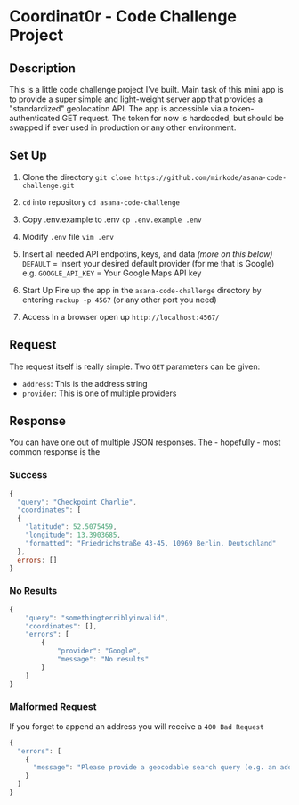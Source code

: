 # Coordinat0r - Code Challenge Project

## Description
This is a little code challenge project I've built.
Main task of this mini app is to provide a super simple and light-weight server app that provides a "standardized" geolocation API.
The app is accessible via a token-authenticated GET request.
The token for now is hardcoded, but should be swapped if ever used in production or any other environment.

## Set Up
1. Clone the directory
`git clone https://github.com/mirkode/asana-code-challenge.git`

2. `cd` into repository
`cd asana-code-challenge`

3. Copy .env.example to .env
`cp .env.example .env`

4. Modify `.env` file
`vim .env`

5. Insert all needed API endpotins, keys, and data _(more on this below)_
`DEFAULT` = Insert your desired default provider (for me that is Google)
e.g. `GOOGLE_API_KEY` = Your Google Maps API key

6. Start Up
Fire up the app in the `asana-code-challenge` directory by entering
`rackup -p 4567` (or any other port you need)

7. Access
In a browser open up `http://localhost:4567/`

## Request
The request itself is really simple. Two `GET` parameters can be given:
* `address`: This is the address string
* `provider`: This is one of multiple providers

## Response
You can have one out of multiple JSON responses.
The - hopefully - most common response is the

### Success
```javascript
{
  "query": "Checkpoint Charlie",
  "coordinates": [
  {     
    "latitude": 52.5075459,
    "longitude": 13.3903685,
    "formatted": "Friedrichstraße 43-45, 10969 Berlin, Deutschland"
  },
  errors: []
}
```

### No Results
```javascript
{
    "query": "somethingterriblyinvalid",
    "coordinates": [],
    "errors": [
        {
            "provider": "Google",
            "message": "No results"
        }
    ]
}
```

### Malformed Request
If you forget to append an address you will receive a `400 Bad Request`
```javascript
{
  "errors": [
    {
      "message": "Please provide a geocodable search query (e.g. an address)"
    }
  ]
}
```
